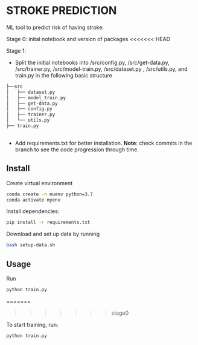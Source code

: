 # STROKE PREDICTION

ML tool to predict risk of having stroke.

Stage 0: inital notebook and version of packages
<<<<<<< HEAD

Stage 1: 
- Split the initial notebooks into /src/config.py, /src/get-data.py, /src/trainer.py, /src/model-train.py, /src/dataset.py , /src/utils.py, and train.py in the following basic structure
```bash
├──src
│   ├── dataset.py
│   ├── model_train.py
│   ├── get-data.py
│   ├── config.py
│   ├── trainer.py
│   └── utils.py
├── train.py
	
```
- Add requirements.txt for better installation.
**Note**: check commits in the branch to see the code progression through time.

## Install 
Create virtual environment
```bash
conda create -n muenv python=3.7
conda activate myenv
```

Install dependencies:
```bash
pip install -r requirements.txt
```

Download and set up data by running
```bash
bash setup-data.sh
```

## Usage
Run
```bash
python train.py
```
=======
>>>>>>> stage0

To start training, run:
```bash
python train.py
```